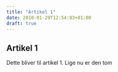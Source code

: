 ```yaml
---
title: "Artikel 1"
date: 2018-01-29T12:54:03+01:00
draft: true
---
```

## Artikel 1
Dette bliver til artikel 1. Lige nu er den tom